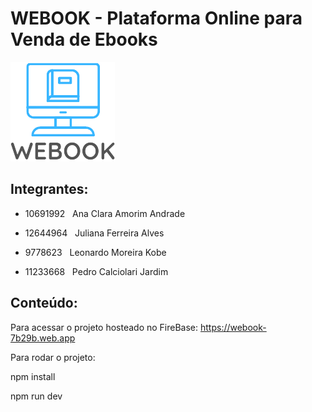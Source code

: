 # WEBOOK - Plataforma Online para Venda de Ebooks

![Screenshot](/src/components/icons/logo.png)



## Integrantes:

- 10691992 &nbsp; Ana Clara Amorim Andrade

- 12644964 &nbsp; Juliana Ferreira Alves

- 9778623 &nbsp; Leonardo Moreira Kobe

- 11233668 &nbsp; Pedro Calciolari Jardim

## Conteúdo:

Para acessar o projeto hosteado no FireBase:
https://webook-7b29b.web.app

Para rodar o projeto:

npm install

npm run dev





